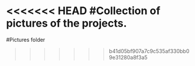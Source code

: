 <<<<<<< HEAD
#Collection of pictures of the projects.
=======
#Pictures folder
>>>>>>> b41d05bf907a7c9c535af330bb09e31280a8f3a5
